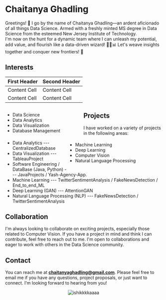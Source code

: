 # Chaitanya Ghadling

Greetings! 👋 I go by the name of Chaitanya Ghadling—an ardent aficionado of all things Data Science. Armed with a freshly minted MS degree in Data Science from the esteemed New Jersey Institute of Technology.
<br>
I'm now on the hunt for a dynamic team where I can unleash my potential, add value, and flourish like a data-driven wizard! 🧙‍♂️📊 Let's weave insights together and conquer new frontiers! 🚀
## Interests
| First Header  | Second Header |
| ------------- | ------------- |
| Content Cell  | Content Cell  |
| Content Cell  | Content Cell  |
<div style="float: left; width: 50%;">
<ul>
<li>Data Science</li>
<li>Data Analytics</li>
<li>Data Visualization</li>
<li>Database Management</li>
</ul>
</div>
<div style="float: right; width: 60%;">
<ul>
<li>Machine Learning</li>
<li>Deep Learning</li>
<li>Computer Vision</li>
<li>Natural Language Processing</li>
</ul>
</div>

## Projects

I have worked on a variety of projects in the following areas:

- Data Analytics --- CentralizedDatabase 
- Data Visualization --- TableauProject
- Software Engineering / DataBase (Java, Python) --- JavaProjects / Yash-Agency-App.
- Machine Learning --- TwitterSentimentAnalysis / FakeNewsDetection / End_to_end_ML
- Deep Learning (GAN) --- AttentionGAN 
- Natural Language Processing (NLP) --- FakeNewsDetection / TwitterSentimentAnalysis

## Collaboration

I'm always looking to collaborate on exciting projects, especially those related to Computer Vision. If you have a project in mind and think I can contribute, feel free to reach out to me. I'm open to collaborations and eager to work with others in the Data Science community.

## Contact

You can reach me at **chaitanyaghadling@gmail.com**. Please feel free to email me if you have any questions, project proposals, or just want to connect. I'm looking forward to hearing from you!

<p align="center">
    <img src="https://komarev.com/ghpvc/?username=ChaitanyaGhadling&label=Profile%20views&color=0e75b6&style=flat" alt="ishikkkkaaaa" />
</p>
